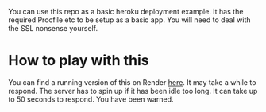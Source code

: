 You can use this repo as a basic heroku deployment example. It has the required Procfile etc to be setup as a basic app. You will need to deal with the SSL nonsense yourself.

# How to play with this
You can find a running version of this on Render [here](http://mudtosser.com/).
It may take a while to respond. The server has to spin up if it has been idle too long. It can take up to 50 seconds to respond. You have been warned.
